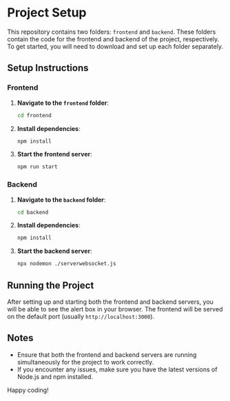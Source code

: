 
# Project Setup

This repository contains two folders: `frontend` and `backend`. These folders contain the code for the frontend and backend of the project, respectively. To get started, you will need to download and set up each folder separately.

## Setup Instructions

### Frontend

1. **Navigate to the `frontend` folder**:
   ```bash
   cd frontend
   ```

2. **Install dependencies**:
   ```bash
   npm install
   ```

3. **Start the frontend server**:
   ```bash
   npm run start
   ```

### Backend

1. **Navigate to the `backend` folder**:
   ```bash
   cd backend
   ```

2. **Install dependencies**:
   ```bash
   npm install
   ```

3. **Start the backend server**:
   ```bash
   npx nodemon ./serverwebsocket.js
   ```

## Running the Project

After setting up and starting both the frontend and backend servers, you will be able to see the alert box in your browser. The frontend will be served on the default port (usually `http://localhost:3000`).

## Notes

- Ensure that both the frontend and backend servers are running simultaneously for the project to work correctly.
- If you encounter any issues, make sure you have the latest versions of Node.js and npm installed.

Happy coding!
